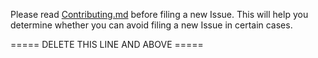 Please read [Contributing.md](./Contributing.md) before filing a new Issue. This will help you determine whether you can avoid filing a new Issue in certain cases.

===== DELETE THIS LINE AND ABOVE =====